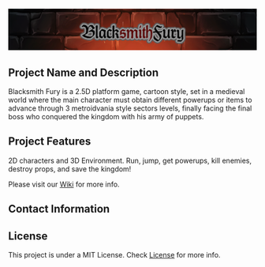 ![alt text](WikiResources/banner.png)

## Project Name and Description
Blacksmith Fury is a 2.5D platform game, cartoon style, set in a medieval world where the main character must obtain different powerups or items to advance through 3 metroidvania style sectors levels, finally facing the final boss who conquered the kingdom with his army of puppets.
## Project Features
2D characters and 3D Environment.
Run, jump, get powerups, kill enemies, destroy props, and save the kingdom!

Please visit our [Wiki](https://github.com/Kenjor97/KriticGamesProject/wiki) for more info.
## Contact Information


## License
This project is under a MIT License. Check [License](https://github.com/Kenjor97/KriticGamesProject/blob/master/LICENSE) for more info.
